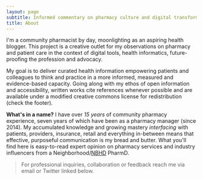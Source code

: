 ```yaml
---
layout: page
subtitle: Informed commentary on pharmacy culture and digital transformation
title: About
---
```

I'm a community pharmacist by day, moonlighting as an aspiring health blogger. This project is a creative outlet for my observations on pharmacy and patient care in the context of digital tools, health informatics, future-proofing the profession and advocacy.

My goal is to deliver curated health information empowering patients and colleagues to think and practice in a more informed, measured and evidence-based capacity. Going along with my ethos of open information and accessibility, written works cite references whenever possible and are available under a modified creative commons license for redistribution (check the footer).

**What's in a name?** I have over *15 years* of community pharmacy experience, seven years of which have been as a pharmacy manager (since 2014). My accumulated knowledge and growing mastery *interfacing* with patients, providers, insurance, retail and everything in-between means that effective, purposeful communication is my bread and butter. What you'll find here is easy-to-read expert opinion on pharmacy services and industry influencers from a Neighborhood/[NBHD](https://www.acronymfinder.com/Neighborhood-(NBHD).html) PharmD.

> For professional inquiries, collaboration or feedback reach me via email or Twitter linked below.